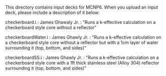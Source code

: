 This directory contains input decks for MCNP6. When you upload an input deck, please include a description of it below:

checkerboard.i : James Ghawaly Jr. : "Runs a k-effective calculation on a checkerboard style core without a reflector"

checkerboardWater.i : James Ghawly Jr. : "Runs a k-effective calculation on a checkerboard style core without a reflector but     with a 1cm layer of water surrounding it (top, bottom, and sides)"

checkerboardSS.i : James Ghawly Jr. : "Runs a k-effective calculation on a checkerboard style core with a 1ft thick stainless     steel (Alloy 304) reflector surrounding it (top, bottom, and sides)"
